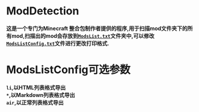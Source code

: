 # ModDetection
**这是一个专门为Minecraft 整合包制作者提供的程序,用于扫描mod文件夹下的所有mod,扫描出的mod会存放到[`ModsList.txt`](#)文件夹中,可以修改[`ModsListConfig.txt`](#)文件进行更改打印格式.**

# ModsListConfig可选参数
**`li`,以HTML列表格式导出** <br>
**`*`,以Markdown列表格式导出** <br>
**`air`,以正常列表格式导出** <br>
